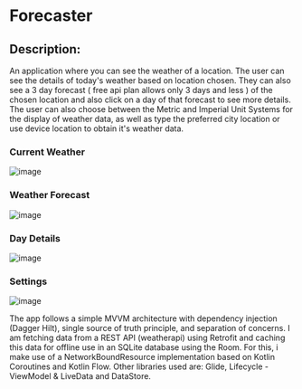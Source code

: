 # Forecaster
## Description:
An application where you can see the weather of a location.
The user can see the details of today's weather based on location chosen.
They can also see a 3 day forecast ( free api plan allows only 3 days and less ) of the chosen location and also click on a day 
of that forecast to see more details.
The user can also choose between the Metric and Imperial Unit Systems for the display of weather data, 
as well as type the preferred city location or use device location to obtain it's weather data.


<h3>Current Weather</h3>

![image](https://user-images.githubusercontent.com/34765932/149614449-d0bfe3b1-f94b-41f2-b980-c20fa69af9dd.png)

<h3>Weather Forecast</h3>

![image](https://user-images.githubusercontent.com/34765932/150500470-9eab013b-7411-418c-a440-ee1b0cc3be99.png)

<h3>Day Details</h3>

![image](https://user-images.githubusercontent.com/34765932/150500533-814866ad-728a-4b50-8113-d3be592ad727.png)

<h3>Settings</h3>

![image](https://user-images.githubusercontent.com/34765932/149614434-d6e4b55f-7c90-4820-a81e-c4dccc06d8ca.png)


The app follows a simple MVVM architecture with dependency injection (Dagger Hilt), single source of truth principle, and separation of concerns.
I am fetching data from a REST API (weatherapi) using Retrofit and caching this data for offline use in an SQLite database using the Room.
For this, i make use of a NetworkBoundResource implementation based on Kotlin Coroutines and Kotlin Flow.
Other libraries used are: Glide, Lifecycle - ViewModel & LiveData and DataStore.
